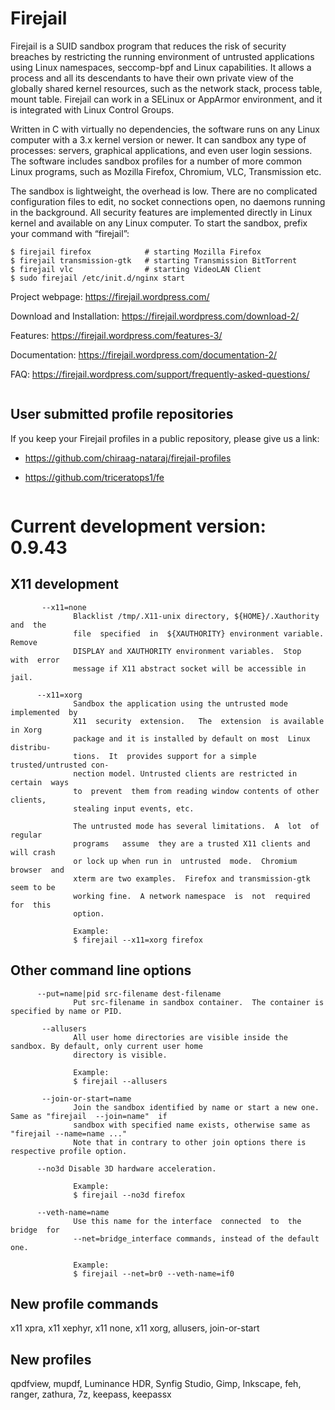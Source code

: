 # Firejail

Firejail is a SUID sandbox program that reduces the risk of security breaches by restricting
the running environment of untrusted applications using Linux namespaces, seccomp-bpf
and Linux capabilities. It allows a process and all its descendants to have their own private
view of the globally shared kernel resources, such as the network stack, process table, mount table.
Firejail can work in a SELinux or AppArmor environment, and it is integrated with Linux Control Groups.

Written in C with virtually no dependencies, the software runs on any Linux computer with a 3.x kernel
version or newer. It can sandbox any type of processes: servers, graphical applications, and even
user login sessions. The software includes sandbox profiles for a number of more common Linux programs,
such as Mozilla Firefox, Chromium, VLC, Transmission etc.

The sandbox is lightweight, the overhead is low. There are no complicated configuration files to edit,
no socket connections open, no daemons running in the background. All security features are
implemented directly in Linux kernel and available on any Linux computer. To start the sandbox,
prefix your command with “firejail”:

`````
$ firejail firefox            # starting Mozilla Firefox
$ firejail transmission-gtk   # starting Transmission BitTorrent 
$ firejail vlc                # starting VideoLAN Client
$ sudo firejail /etc/init.d/nginx start
`````
Project webpage: https://firejail.wordpress.com/

Download and Installation: https://firejail.wordpress.com/download-2/

Features: https://firejail.wordpress.com/features-3/

Documentation: https://firejail.wordpress.com/documentation-2/

FAQ: https://firejail.wordpress.com/support/frequently-asked-questions/

`````

`````
## User submitted profile repositories

If you keep your Firejail profiles in a public repository, please give us a link:

* https://github.com/chiraag-nataraj/firejail-profiles

* https://github.com/triceratops1/fe
`````

`````
# Current development version: 0.9.43

## X11 development
`````
       --x11=none
              Blacklist /tmp/.X11-unix directory, ${HOME}/.Xauthority and  the
              file  specified  in  ${XAUTHORITY} environment variable.  Remove
              DISPLAY and XAUTHORITY environment variables.  Stop  with  error
              message if X11 abstract socket will be accessible in jail.

      --x11=xorg
              Sandbox the application using the untrusted mode implemented  by
              X11  security  extension.   The  extension  is available in Xorg
              package and it is installed by default on most  Linux  distribu‐
              tions.  It  provides support for a simple trusted/untrusted con‐
              nection model. Untrusted clients are restricted in certain  ways
              to  prevent  them from reading window contents of other clients,
              stealing input events, etc.

              The untrusted mode has several limitations.  A  lot  of  regular
              programs   assume  they are a trusted X11 clients and will crash
              or lock up when run in  untrusted  mode.  Chromium  browser  and
              xterm are two examples.  Firefox and transmission-gtk seem to be
              working fine.  A network namespace  is  not  required  for  this
              option.

              Example:
              $ firejail --x11=xorg firefox
`````

## Other command line options
`````
      --put=name|pid src-filename dest-filename
              Put src-filename in sandbox container.  The container is specified by name or PID.

       --allusers
              All user home directories are visible inside the sandbox. By default, only current user home
              directory is visible.

              Example:
              $ firejail --allusers

       --join-or-start=name
              Join the sandbox identified by name or start a new one.  Same as "firejail  --join=name"  if
              sandbox with specified name exists, otherwise same as "firejail --name=name ..."
              Note that in contrary to other join options there is respective profile option.

      --no3d Disable 3D hardware acceleration.

              Example:
              $ firejail --no3d firefox

      --veth-name=name
              Use this name for the interface  connected  to  the  bridge  for
              --net=bridge_interface commands, instead of the default one.

              Example:
              $ firejail --net=br0 --veth-name=if0

`````

## New profile commands

x11 xpra, x11 xephyr, x11 none, x11 xorg, allusers, join-or-start

## New profiles

qpdfview, mupdf, Luminance HDR, Synfig Studio, Gimp, Inkscape, feh, ranger, zathura, 7z, keepass, keepassx

